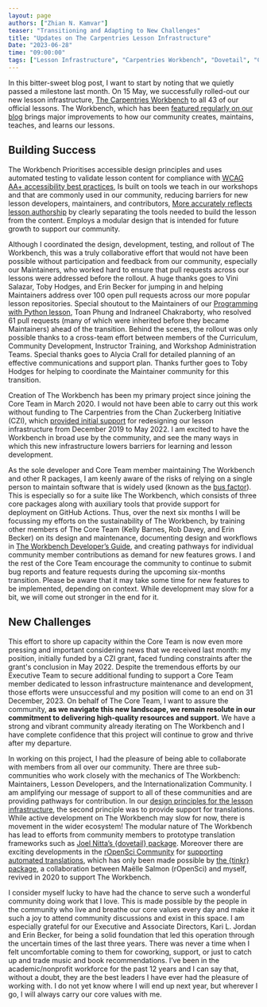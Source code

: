 ```yaml
---
layout: page
authors: ["Zhian N. Kamvar"]
teaser: "Transitioning and Adapting to New Challenges"
title: "Updates on The Carpentries Lesson Infrastructure"
Date: "2023-06-28"
time: "09:00:00"
tags: ["Lesson Infrastructure", "Carpentries Workbench", "Dovetail", "Community", "Carpentries Team", "Core Team", "Curriculum"]
---
```


In this bitter-sweet blog post, I want to start by noting that we quietly passed a milestone last month. On 15 May, we successfully rolled-out our new lesson infrastructure, [The Carpentries Workbench](https://carpentries.github.io/workbench/) to all 43 of our official lessons. The Workbench, which has been [featured regularly on our blog](https://carpentries.org/posts-by-tags/#blog-tag-dovetail) brings major improvements to how our community creates, maintains, teaches, and learns our lessons. 

## Building Success

The Workbench
Prioritises accessible design principles and uses automated testing to validate lesson content for compliance with [WCAG AA+ accessibility best practices](https://www.w3.org/WAI/standards-guidelines/wcag/),
Is built on tools we teach in our workshops and that are commonly used in our community, reducing barriers for new lesson developers, maintainers, and contributors,
[More accurately reflects lesson authorship](https://carpentries.github.io/workbench/transition-guide.html#contributor-count) by clearly separating the tools needed to build the lesson from the content.
Employs a modular design that is intended for future growth to support our community.

Although I coordinated the design, development, testing, and rollout of The Workbench, this was a truly collaborative effort that would not have been possible without participation and feedback from our community, especially our Maintainers, who worked hard to ensure that pull requests across our lessons were addressed before the rollout. A huge thanks goes to Vini Salazar, Toby Hodges, and Erin Becker for jumping in and helping Maintainers address over 100 open pull requests across our more popular lesson repositories. Special shoutout to the Maintainers of our [Programming with Python lesson](https://swcarpentry.github.io/python-novice-inflammation/), Toan Phung and Indraneel Chakraborty, who resolved 61 pull requests (many of which were inherited before they became Maintainers) ahead of the transition. Behind the scenes, the rollout was only possible thanks to a cross-team effort between members of the Curriculum, Community Development, Instructor Training, and Workshop Administration Teams. Special thanks goes to Alycia Crall for detailed planning of an effective communications and support plan. Thanks further goes to Toby Hodges for helping to coordinate the Maintainer community for this transition.

Creation of The Workbench has been my primary project since joining the Core Team in March 2020. I would not have been able to carry out this work without funding to The Carpentries from the Chan Zuckerberg Initiative (CZI), which [provided initial support](https://carpentries.org/blog/2019/11/czi-moore-grant/) for redesigning our lesson infrastructure from December 2019 to May 2022. I am excited to have the Workbench in broad use by the community, and see the many ways in which this new infrastructure lowers barriers for learning and lesson development. 

As the sole developer and Core Team member maintaining The Workbench and other R packages, I am keenly aware of the risks of relying on a single person to maintain software that is widely used (known as the [bus factor](https://en.wikipedia.org/wiki/Bus_factor)). This is especially so for a suite like The Workbench, which consists of three core packages along with auxiliary tools that provide support for deployment on GitHub Actions. Thus, over the next six months I will be focussing my efforts on the sustainability of The Workbench, by training other members of The Core Team (Kelly Barnes, Rob Davey, and Erin Becker) on its design and maintenance, documenting design and workflows in [The Workbench Developer’s Guide](https://carpentries.github.io/workbench-dev/), and creating pathways for individual community member contributions as demand for new features grows. I and the rest of the Core Team encourage the community to continue to submit bug reports and feature requests during the upcoming six-months transition. Please be aware that it may take some time for new features to be implemented, depending on context. While development may slow for a bit, we will come out stronger in the end for it.

## New Challenges

This effort to shore up capacity within the Core Team is now even more pressing and important considering news that we received last month: my position, initially funded by a CZI grant, faced funding constraints after the grant's conclusion in May 2022. Despite the tremendous efforts by our Executive Team to secure additional funding to support a Core Team member dedicated to lesson infrastructure maintenance and development, those efforts were unsuccessful and my position will come to an end on 31 December, 2023. On behalf of The Core Team, I want to assure the community, **as we navigate this new landscape, we remain resolute in our commitment to delivering high-quality resources and support.** We have a strong and vibrant community already iterating on The Workbench and I have complete confidence that this project will continue to grow and thrive after my departure.

In working on this project, I had the pleasure of being able to collaborate with members from all over our community. There are three sub-communities who work closely with the mechanics of The Workbench: Maintainers, Lesson Developers, and the Internationalization Community. I am amplifying our message of support to all of these communities and are providing pathways for contribution. In our [design principles for the lesson infrastructure](https://carpentries.org/blog/2020/08/lesson-template-design/), the second principle was to provide support for translations. While active development on The Workbench may slow for now, there is movement in the wider ecosystem! The modular nature of The Workbench has lead to efforts from community members to prototype translation frameworks such as [Joel Nitta’s {dovetail} package](https://github.com/joelnitta/dovetail). Moreover there are exciting developments in the [rOpenSci Community](https://ropensci.org) for [supporting automated translations](https://docs.ropensci.org/babeldown), which has only been made possible by [the {tinkr} package](https://docs.ropensci.org/tinkr), a collaboration between Maëlle Salmon (rOpenSci) and myself, revived in 2020 to support The Workbench.

I consider myself lucky to have had the chance to serve such a wonderful community doing work that I love. This is made possible by the people in the community who live and breathe our core values every day and make it such a joy to attend community discussions and exist in this space. I am especially grateful for our Executive and Associate Directors, Kari L. Jordan and Erin Becker, for being a solid foundation that led this operation through the uncertain times of the last three years. There was never a time when I felt uncomfortable coming to them for coworking, support, or just to catch up and trade music and book recommendations. I’ve been in the academic/nonprofit workforce for the past 12 years and I can say that, without a doubt, they are the best leaders I have ever had the pleasure of working with. I do not yet know where I will end up next year, but wherever I go, I will always carry our core values with me. 
